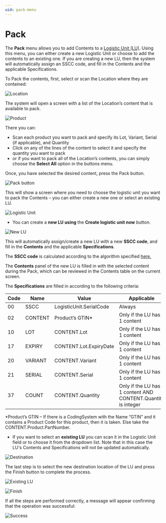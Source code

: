 ```yaml
---
uid: pack-menu
---
```


# Pack 
The **Pack** menu allows you to add Contents to a [Logistic Unit (LU)](xref:LU).
Using this menu, you can either create a new Logistic Unit or choose to add the contents to an existing one. If you are creating a new LU, then the system will automatically assign an SSCC code, and fill in the Contents and the applicable Specifications.

To Pack the contents, first, select or scan the Location where they are contained:

![Location](pictures/pack-location.png)

The system will open a screen with a list of the Location’s content that is available to pack.

![Product](pictures/pack-product.png)

There you can:
* Scan each product you want to pack and specify its Lot, Variant, Serial (if applicable), and Quantity
* Click on any of the lines of the content to select it and specify the quantity you want to pack
* or if you want to pack all of the Location’s contents, you can simply choose the **Select All** option in the buttons menu.

Once, you have selected the desired content, press the Pack button.

![Pack button](pictures/pack-button.png)

This will show a screen where you need to choose the logistic unit you want to pack the Contents – you can either create a new one or select an existing LU.

![Logistic Unit](pictures/pack-lu.png)

- You can create a **new LU using** the **Create logistic unit now** button. 

![New LU](pictures/pack-new-lu.png) 

This will automatically assign/create a new LU with a new **SSCC code**, and fill in the **Contents** and the applicable **Specifications**.

The **SSCC code** is calculated according to the algorithm specified [here.](https://docs.erp.net/tech/modules/logistics/wms/logistic-units/index.html#serial-shipping-container-code-sscc)

The **Contents** panel of the new LU is filled in with the selected content during the Pack, which can be reviewed in the Contents table on the current screen.

The **Specifications** are filled in according to the following criteria:

| Code | Name | Value | Applicable |
| ------ | ------ | ------ | ---------- |
| 00 | SSCC | LogisticUnit.SerialCode | Always |
| 02 | CONTENT | Product’s GTIN* | Only if the LU has 1 content |
| 10 | LOT | CONTENT.Lot | Only if the LU has 1 content |
| 17 | EXPIRY | CONTENT.Lot.ExpiryDate | Only if the LU has 1 content |
| 20 | VARIANT | CONTENT.Variant | Only if the LU has 1 content |
| 21 | SERIAL | CONTENT.Serial | Only if the LU has 1 content |
| 37 | COUNT | CONTENT.Quantity| Only if the LU has 1 content AND CONTENT.Quantity is integer|

\*Product’s GTIN – If there is a CodingSystem with the Name “GTIN” and it contains a Product Code for this product, then it is taken. Else take the CONTENT.Product.PartNumber.

- If you want to select an **existing LU** you can scan it in the Logistic Unit field or to choose it from the dropdown list. Note that in this case the LU's Contents and Specifications will not be updated automatically.

![Destination](pictures/pack-destination.png) 

The last step is to select the new destination location of the LU and press the Finish button to complete the process.

![Existing LU](pictures/pack-existing-lu.png) 

![Finish](pictures/move-finish.png) 

If all the steps are performed correctly, a message will appear confirming that the operation was successful:

![Success](pictures/move-successful.png)
